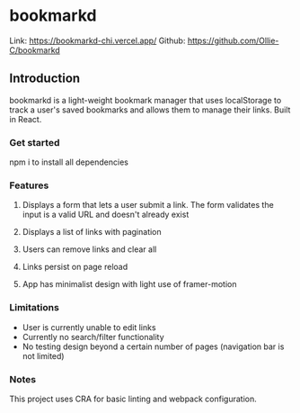 # bookmarkd

Link: https://bookmarkd-chi.vercel.app/
Github: https://github.com/Ollie-C/bookmarkd

## Introduction

bookmarkd is a light-weight bookmark manager that uses localStorage to track a user's saved bookmarks and allows them to manage their links. Built in React.

### Get started

npm i to install all dependencies

### Features

1. Displays a form that lets a user submit a link. The form validates the input is a valid URL and doesn't already exist

2. Displays a list of links with pagination

3. Users can remove links and clear all

4. Links persist on page reload

5. App has minimalist design with light use of framer-motion

### Limitations

- User is currently unable to edit links
- Currently no search/filter functionality
- No testing design beyond a certain number of pages (navigation bar is not limited)

### Notes

This project uses CRA for basic linting and webpack configuration.
